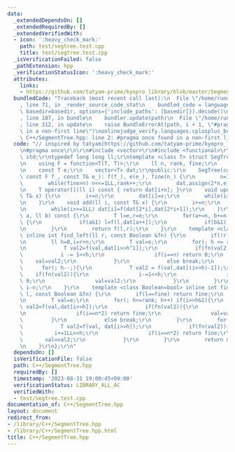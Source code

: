 ```yaml
---
data:
  _extendedDependsOn: []
  _extendedRequiredBy: []
  _extendedVerifiedWith:
  - icon: ':heavy_check_mark:'
    path: test/segtree.test.cpp
    title: test/segtree.test.cpp
  _isVerificationFailed: false
  _pathExtension: hpp
  _verificationStatusIcon: ':heavy_check_mark:'
  attributes:
    links:
    - https://github.com/tatyam-prime/kyopro_library/blob/master/SegmentTree.cpp)
  bundledCode: "Traceback (most recent call last):\n  File \"/home/runner/.local/lib/python3.10/site-packages/onlinejudge_verify/documentation/build.py\"\
    , line 71, in _render_source_code_stat\n    bundled_code = language.bundle(stat.path,\
    \ basedir=basedir, options={'include_paths': [basedir]}).decode()\n  File \"/home/runner/.local/lib/python3.10/site-packages/onlinejudge_verify/languages/cplusplus.py\"\
    , line 187, in bundle\n    bundler.update(path)\n  File \"/home/runner/.local/lib/python3.10/site-packages/onlinejudge_verify/languages/cplusplus_bundle.py\"\
    , line 312, in update\n    raise BundleErrorAt(path, i + 1, \"#pragma once found\
    \ in a non-first line\")\nonlinejudge_verify.languages.cplusplus_bundle.BundleErrorAt:\
    \ C++/SegmentTree.hpp: line 2: #pragma once found in a non-first line\n"
  code: "// inspired by tatyam(https://github.com/tatyam-prime/kyopro_library/blob/master/SegmentTree.cpp)\r\
    \n#pragma once\r\n\r\n#include <vector>\r\n#include <functional>\r\nusing namespace\
    \ std;\r\ntypedef long long ll;\r\ntemplate <class T> struct SegTree {\r\nprivate:\r\
    \n    using F = function<T(T, T)>;\r\n    ll n, rank, fine;\r\n    const F f;\r\
    \n    const T e;\r\n    vector<T> dat;\r\npublic:\r\n    SegTree(const ll n_,\
    \ const F f_, const T& e_): f(f_), e(e_), fine(n_) {\r\n        n=1,rank=0;\r\n\
    \        while(fine>n) n<<=1LL,rank++;\r\n        dat.assign(2*n,e_);\r\n    }\r\
    \n    T operator[](ll i) const { return dat[i+n]; }\r\n    void update(ll i, const\
    \ T& x) {\r\n        i+=n;\r\n        dat[i]=x;\r\n        while(i>>=1LL) dat[i]=f(dat[2*i],dat[2*i+1]);\r\
    \n    }\r\n    void add(ll i, const T& x) {\r\n        i+=n;\r\n        dat[i]+=x;\r\
    \n        while(i>>=1LL) dat[i]=f(dat[2*i],dat[2*i+1]);\r\n    }\r\n    T query(ll\
    \ a, ll b) const {\r\n        T l=e,r=e;\r\n        for(a+=n, b+=n; a<b; a>>=1LL,b>>=1LL)\
    \ {\r\n            if(a&1) l=f(l,dat[a++]);\r\n            if(b&1) r=f(dat[--b],r);\r\
    \n        }\r\n        return f(l,r);\r\n    }\r\n    template <class Boolean=bool>\
    \ inline int find_left(ll r, const Boolean &fn) {\r\n        if(!r) return 0;\r\
    \n        ll h=0,i=r+n;\r\n        T val=e;\r\n        for(; h <= rank; h++) if(i>>h&1){\r\
    \n            T val2=f(val,dat[i>>h^1]);\r\n            if(fn(val2)){\r\n    \
    \            i -= 1<<h;\r\n                if(i==n) return 0;\r\n            \
    \    val=val2;\r\n            }\r\n            else break;\r\n        }\r\n  \
    \      for(; h--;){\r\n            T val2 = f(val,dat[(i>>h)-1]);\r\n        \
    \    if(fn(val2)){\r\n                i-=1<<h;\r\n                if(i==n) return\
    \ 0;\r\n                val=val2;\r\n            }\r\n        }\r\n        return\
    \ i-n;\r\n    }\r\n    template <class Boolean=bool> inline int find_right(ll\
    \ l, const Boolean &fn) {\r\n        if(l==fine) return fine;\r\n        ll h=0,i=l+n;\r\
    \n        T val=e;\r\n        for(; h<=rank; h++) if(i>>h&1){\r\n            T\
    \ val2=f(val,dat[i>>h]);\r\n            if(fn(val2)){\r\n                i+=1LL<<h;\r\
    \n                if(i==n*2) return fine;\r\n                val=val2;\r\n   \
    \         }\r\n            else break;\r\n        }\r\n        for(; h--;){\r\n\
    \            T val2=f(val, dat[i>>h]);\r\n            if(fn(val2)){\r\n      \
    \          i+=1LL<<h;\r\n                if(i==n*2) return fine;\r\n         \
    \       val=val2;\r\n            }\r\n        }\r\n        return min(i-n,fine);\r\
    \n    }\r\n};\r\n"
  dependsOn: []
  isVerificationFile: false
  path: C++/SegmentTree.hpp
  requiredBy: []
  timestamp: '2023-08-31 19:00:45+09:00'
  verificationStatus: LIBRARY_ALL_AC
  verifiedWith:
  - test/segtree.test.cpp
documentation_of: C++/SegmentTree.hpp
layout: document
redirect_from:
- /library/C++/SegmentTree.hpp
- /library/C++/SegmentTree.hpp.html
title: C++/SegmentTree.hpp
---
```

